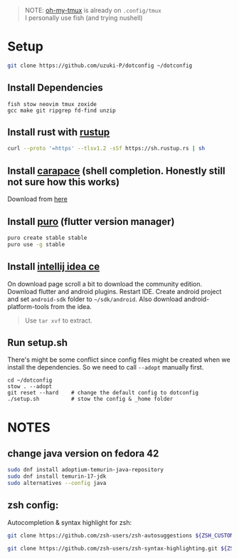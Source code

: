 > NOTE:
> [oh-my-tmux](https://github.com/gpakosz/.tmux) is already on `.config/tmux`  
> I personally use fish (and trying nushell)

# Setup

```bash
git clone https://github.com/uzuki-P/dotconfig ~/dotconfig
```

## Install Dependencies

```
fish stow neovim tmux zoxide
gcc make git ripgrep fd-find unzip 
```

## Install rust with [rustup](https://rustup.rs/)

```bash
curl --proto '=https' --tlsv1.2 -sSf https://sh.rustup.rs | sh
```

## Install [carapace](https://carapace.sh/) (shell completion. Honestly still not sure how this works)

Download from [here](https://github.com/carapace-sh/carapace-bin/releases)


## Install [puro](https://puro.dev/) (flutter version manager)

```bash
puro create stable stable
puro use -g stable
```

## Install [intellij idea ce](https://www.jetbrains.com/idea/download)

On download page scroll a bit to download the community edition. Download flutter and android plugins. Restart IDE. Create android project and set `android-sdk` folder to `~/sdk/android`. Also download android-platform-tools from the idea.

> Use `tar xvf` to extract.

## Run setup.sh

There's might be some conflict since config files might be created when we install the dependencies. So we need to call `--adopt` manually first. 

```
cd ~/dotconfig
stow . --adopt
git reset --hard    # change the default config to dotconfig
./setup.sh          # stow the config & _home folder
```

# NOTES

## change java version on fedora 42

```bash
sudo dnf install adoptium-temurin-java-repository
sudo dnf install temurin-17-jdk
sudo alternatives --config java
```

## zsh config:

Autocompletion & syntax highlight for zsh:

```bash
git clone https://github.com/zsh-users/zsh-autosuggestions ${ZSH_CUSTOM:-~/.oh-my-zsh/custom}/plugins/zsh-autosuggestions

git clone https://github.com/zsh-users/zsh-syntax-highlighting.git ${ZSH_CUSTOM:-~/.oh-my-zsh/custom}/plugins/zsh-syntax-highlighting
```

